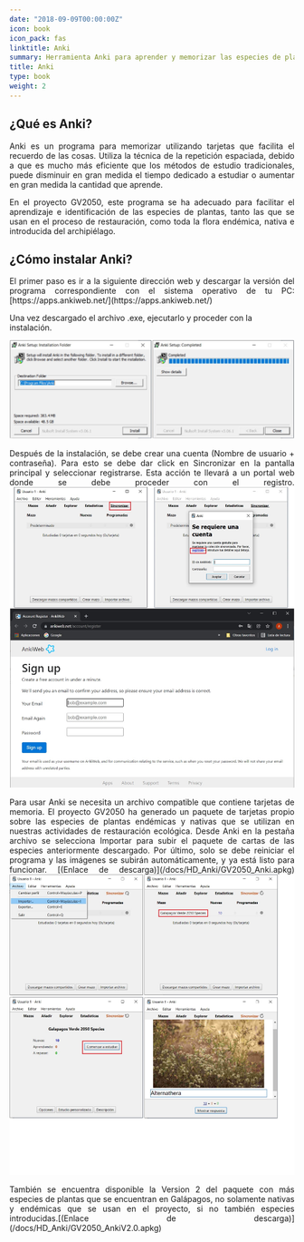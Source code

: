 ```yaml
---
date: "2018-09-09T00:00:00Z"
icon: book
icon_pack: fas
linktitle: Anki
summary: Herramienta Anki para aprender y memorizar las especies de plantas del proyecto
title: Anki
type: book
weight: 2
---
```


## ¿Qué es Anki?

<p style='text-align:justify;'>
Anki es un programa para memorizar utilizando tarjetas que facilita el recuerdo de las cosas. Utiliza la técnica de la repetición espaciada, debido a que es mucho más eficiente que los métodos de estudio tradicionales, puede disminuir en gran medida el tiempo dedicado a estudiar o aumentar en gran medida la cantidad que aprende.

<p style='text-align:justify;'>
En el proyecto GV2050, este programa se ha adecuado para facilitar el aprendizaje e identificación de las especies de plantas, tanto las que se usan en el proceso de restauración, como toda la flora endémica, nativa e introducida del archipiélago.

## ¿Cómo instalar Anki?

<p style='text-align:justify;'>
El primer paso es ir a la siguiente dirección web y descargar la versión del programa correspondiente con el sistema operativo de tu PC: [https://apps.ankiweb.net/](https://apps.ankiweb.net/)

Una vez descargado el archivo .exe, ejecutarlo y proceder con la instalación.

<img src="Fig1_anki.jpg"/>


<p style='text-align:justify;'>
Después de la instalación, se debe crear una cuenta (Nombre de usuario + contraseña). Para esto se debe dar click en Sincronizar en la pantalla principal y seleccionar registrarse. Esta acción te llevará a un portal web donde se debe proceder con el registro.

<img src="Fig2_anki.jpg"/>

<p style='text-align:justify;'>
Para usar Anki se necesita un archivo compatible que contiene tarjetas de memoria. El proyecto GV2050 ha generado un paquete de tarjetas propio sobre las especies de plantas endémicas y nativas que se utilizan en nuestras actividades de restauración ecológica. Desde Anki en la pestaña archivo se selecciona Importar para subir el paquete de cartas de las especies anteriormente descargado. Por último, solo se debe reiniciar el programa y las imágenes se subirán automáticamente, y ya está listo para funcionar. [(Enlace de descarga)](/docs/HD_Anki/GV2050_Anki.apkg)

<img src="Fig3_anki.jpg" style="margin-bottom:0rem"/>

<p style='text-align:justify;'>
También se encuentra disponible la Version 2 del paquete con más especies de plantas que se encuentran en Galápagos, no solamente nativas y endémicas que se usan en el proyecto, si no también especies introducidas.[(Enlace de descarga)](/docs/HD_Anki/GV2050_AnkiV2.0.apkg)
